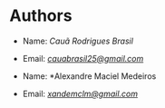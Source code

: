 # Authors

- Name: *Cauã Rodrigues Brasil*
- Email: *<cauabrasil25@gmail.com>*

- Name: *Alexandre Maciel Medeiros
- Email: *<xandemclm@gmail.com>*
